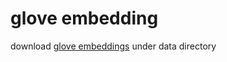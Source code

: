 # glove embedding
download [glove embeddings](https://nlp.stanford.edu/projects/glove/) under data directory
